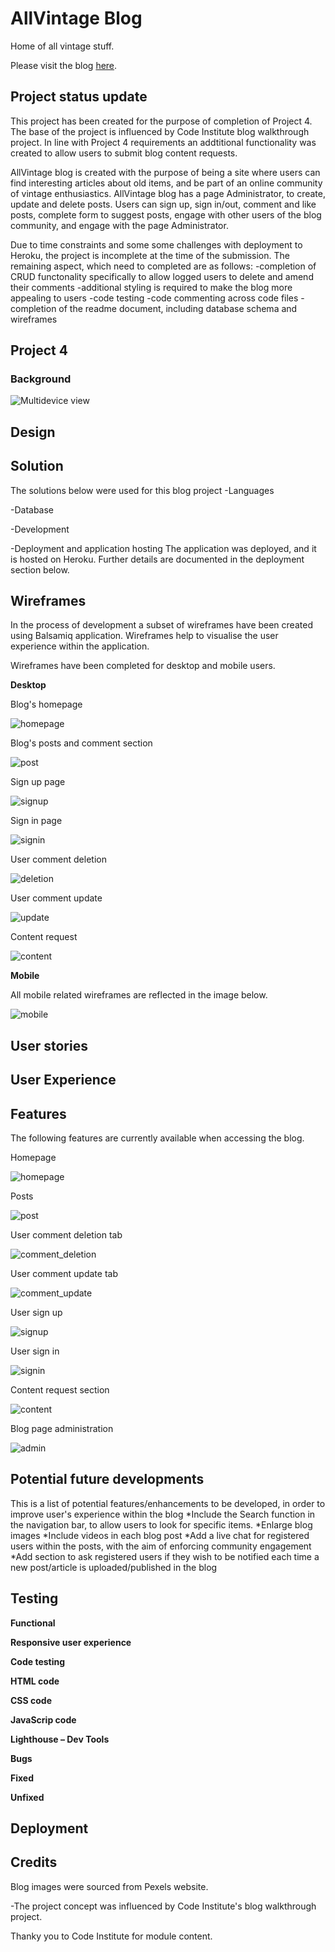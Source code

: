 # AllVintage Blog

Home of all vintage stuff.

Please visit the blog [here](https://allvintage-48223a19dde6.herokuapp.com/).

## Project status update

This project has been created for the purpose of completion of Project 4. The base of the project is influenced by Code Institute blog walkthrough project.
In line with Project 4 requirements an addtitional functionality was created to allow users to submit blog content requests.

AllVintage blog is created with the purpose of being a site where users can find interesting articles about old items, and be part of an online community of vintage enthusiastics.  AllVintage blog has a page Administrator, to create, update and delete posts.  Users can sign up, sign in/out, comment and like posts, complete form to suggest posts, engage with other users of the blog community, and engage with the page Administrator.

Due to time constraints and some some challenges with deployment to Heroku, the project is incomplete at the time of the submission.
The remaining aspect, which need to completed are as follows:
-completion of CRUD functonality specifically to allow logged users to delete and amend their comments
-additional styling is required to make the blog more appealing to users
-code testing 
-code commenting across code files
-completion of the readme document, including database schema and wireframes

## Project 4

### Background

![Multidevice view](static/images/mockup.png)

## Design 

## Solution 

The solutions below were used for this blog project
-Languages


-Database

-Development

-Deployment and application hosting
The application was deployed, and it is hosted on Heroku.  Further details are documented in the deployment section below.

## Wireframes

In the process of development a subset of wireframes have been created using Balsamiq application.
Wireframes help to visualise the user experience within the application.

Wireframes have been completed for desktop and mobile users.

**Desktop**

Blog's homepage

![homepage](static/wireframes/homepage.png)

Blog's posts and comment section

![post](static/wireframes/post.png)

Sign up page

![signup](static/wireframes/signup.png)

Sign in page

![signin](static/wireframes/signin.png)

User comment deletion

![deletion](static/wireframes/deletion.png)

User comment update

![update](static/wireframes/edit.png)

Content request

![content](static/wireframes/content.png)

**Mobile**

All mobile related wireframes are reflected in the image below.

![mobile](static/wireframes/mobile.png)

## User stories 

## User Experience 

## Features 

The following features are currently available when accessing the blog.

Homepage

![homepage](static/images/homepage1.png)

Posts

![post](static/images/blogpost.png)

User comment deletion tab

![comment_deletion](static/images/deletion1.png)

User comment update tab

![comment_update](static/images/edit1.png)

User sign up

![signup](static/images/signup1.png)

User sign in

![signin](static/images/signin1.png)

Content request section

![content](static/images/content1.png)

Blog page administration

![admin](static/images/admin.png)

## Potential future developments

This is a list of potential features/enhancements to be developed, in order to improve user's experience within the blog 
*Include the Search function in the navigation bar, to allow users to look for specific items.
*Enlarge blog images
*Include videos in each blog post
*Add a live chat for registered users within the posts, with the aim of enforcing community engagement
*Add section to ask registered users if they wish to be notified each time a new post/article is uploaded/published in the blog

## Testing 

**Functional**

**Responsive user experience**

**Code testing**

**HTML code**

**CSS code**

**JavaScrip code**

**Lighthouse – Dev Tools**

**Bugs**

 **Fixed**

  **Unfixed**

## Deployment


## Credits

Blog images were sourced from Pexels website.

-The project concept was influenced by Code Institute's blog walkthrough project.

Thanky you to Code Institute for module content.


